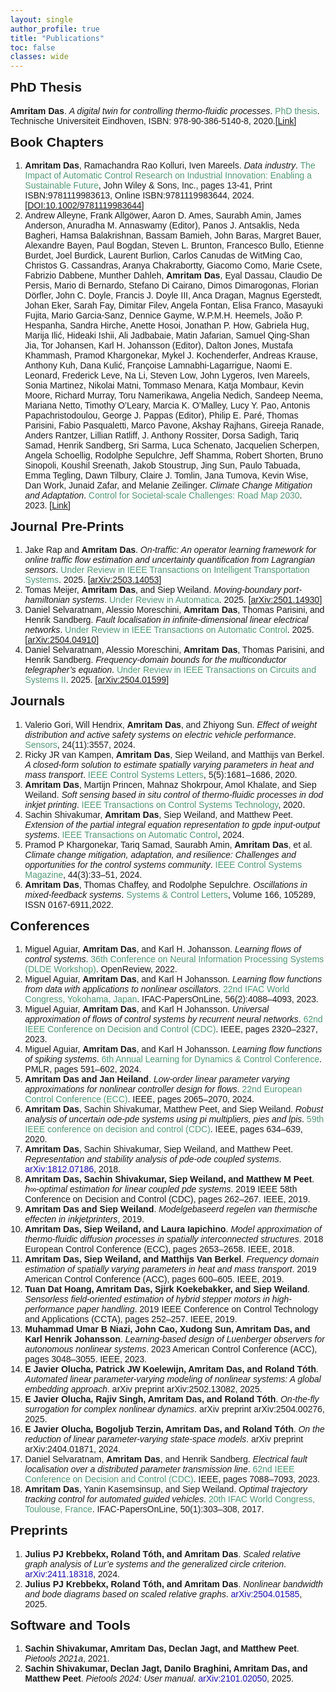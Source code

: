 ```yaml
---
layout: single
author_profile: true
title: "Publications"
toc: false
classes: wide
---
```


<!-- ## PhD Thesis

**Amritam Das**, A digital twin for controlling thermo-fluidic processes, Eindhoven University of Technology. PhD Dissertations, ISBN: 978-90-386-5140-8
[[pdf](https://research.tue.nl/en/publications/a-digital-twin-for-controlling-thermo-fluidic-processes)] -->


<!-- <!DOCTYPE html> -->


<!-- <!DOCTYPE html> -->
<html>
<head>
  <meta charset="UTF-8">
  <title>Amritam Das - Publication List</title>
  <style>
    body { font-family: Arial, sans-serif; margin: 0; }
    h2 { margin-top: 0; }
    .author-highlight { font-weight: bold; }
    .title-italic { font-style: italic; }
    .venue, .year { color: #597; }
    .pub-link { color: #1A0DAB; text-decoration: none; }
  </style>
</head>
<body>
  
  <h2>PhD Thesis</h2>
  <p>
    <span class="author-highlight">Amritam Das</span>. 
    <span class="title-italic">A digital twin for controlling thermo-fluidic processes</span>. <span class="venue">PhD thesis</span>. Technische Universiteit Eindhoven, ISBN: 978-90-386-5140-8, 2020.[<a href="https://research.tue.nl/files/163401102/20201102_Das.pdf">Link</a>]
  </p>

   <h2>Book Chapters</h2>
  <ol> 
    <li><span class="author-highlight">Amritam Das</span>, Ramachandra Rao Kolluri, Iven Mareels. <span class="title-italic">Data industry</span>. <span class="venue">The Impact of Automatic Control Research on Industrial Innovation: Enabling a Sustainable Future</span>, John Wiley & Sons, Inc., pages 13-41, Print ISBN:9781119983613, Online ISBN:9781119983644, 2024. [<a href="DOI:10.1002/9781119983644">DOI:10.1002/9781119983644</a>]</li>

   <li>Andrew Alleyne, Frank Allgöwer, Aaron D. Ames, Saurabh Amin, James Anderson, Anuradha M. Annaswamy (Editor), Panos J. Antsaklis, Neda Bagheri, Hamsa Balakrishnan, Bassam Bamieh, John Baras, Margret Bauer, Alexandre Bayen, Paul Bogdan, Steven L. Brunton, Francesco Bullo, Etienne Burdet, Joel Burdick, Laurent Burlion, Carlos Canudas de WitMing Cao, Christos G. Cassandras, Aranya Chakrabortty, Giacomo Como, Marie Csete, Fabrizio Dabbene, Munther Dahleh, <span class="author-highlight">Amritam Das</span>, Eyal Dassau, Claudio De Persis, Mario di Bernardo, Stefano Di Cairano, Dimos Dimarogonas, Florian Dörfler, John C. Doyle, Francis J. Doyle III, Anca Dragan, Magnus Egerstedt, Johan Eker, Sarah Fay, Dimitar Filev, Angela Fontan, Elisa Franco, Masayuki Fujita, Mario Garcia-Sanz, Dennice Gayme, W.P.M.H. Heemels, João P. Hespanha, Sandra Hirche, Anette Hosoi, Jonathan P. How, Gabriela Hug, Marija Ilić, Hideaki Ishii, Ali Jadbabaie, Matin Jafarian, Samuel Qing-Shan Jia, Tor Johansen, Karl H. Johansson (Editor), Dalton Jones, Mustafa Khammash, Pramod Khargonekar, Mykel J. Kochenderfer, Andreas Krause, Anthony Kuh, Dana Kulić, Françoise Lamnabhi-Lagarrigue, Naomi E. Leonard, Frederick Leve, Na Li, Steven Low, John Lygeros, Iven Mareels, Sonia Martinez, Nikolai Matni, Tommaso Menara, Katja Mombaur, Kevin Moore, Richard Murray, Toru Namerikawa, Angelia Nedich, Sandeep Neema, Mariana Netto, Timothy O’Leary, Marcia K. O’Malley, Lucy Y. Pao, Antonis Papachristodoulou, George J. Pappas (Editor), Philip E. Paré, Thomas Parisini, Fabio Pasqualetti, Marco Pavone, Akshay Rajhans, Gireeja Ranade, Anders Rantzer, Lillian Ratliff, J. Anthony Rossiter, Dorsa Sadigh, Tariq Samad, Henrik Sandberg, Sri Sarma, Luca Schenato, Jacquelien Scherpen, Angela Schoellig, Rodolphe Sepulchre, Jeff Shamma, Robert Shorten, Bruno Sinopoli, Koushil Sreenath, Jakob Stoustrup, Jing Sun, Paulo Tabuada, Emma Tegling, Dawn Tilbury, Claire J. Tomlin, Jana Tumova, Kevin Wise, Dan Work, Junaid Zafar, and Melanie Zeilinger. <span class="title-italic">Climate Change Mitigation and Adaptation</span>. <span class="venue">Control for Societal-scale Challenges: Road Map 2030</span>. 2023. [<a href="https://ieeecss.org/control-societal-scale-challenges-road-map-2030">Link</a>]</li>
      </ol>

 <h2>Journal Pre-Prints</h2>
  <ol> 
  <li>Jake Rap and <span class="author-highlight">Amritam Das</span>. <span class="title-italic">On-traffic: An operator learning framework for online traffic flow estimation and uncertainty quantification from Lagrangian sensors</span>. <span class="venue">Under Review in IEEE Transactions on Intelligent Transportation Systems</span>. 2025. [<a href="https://arxiv.org/abs/2503.14053">arXiv:2503.14053</a>]</li>
  <li>Tomas Meijer, <span class="author-highlight">Amritam Das</span>, and Siep Weiland. <span class="title-italic">Moving-boundary port-hamiltonian systems</span>. <span class="venue">Under Review in Automatica</span>. 2025. [<a href="https://arxiv.org/abs/2501.14930">arXiv:2501.14930</a>]</li>
  <li>Daniel Selvaratnam, Alessio Moreschini, <span class="author-highlight">Amritam Das</span>, Thomas Parisini, and Henrik Sandberg. <span class="title-italic">Fault localisation in infinite-dimensional linear electrical networks</span>. <span class="venue">Under Review in IEEE Transactions on Automatic Control</span>. 2025. [<a href="https://arxiv.org/abs/2504.04910">arXiv:2504.04910</a>]</li> 
  <li>Daniel Selvaratnam, Alessio Moreschini, <span class="author-highlight">Amritam Das</span>, Thomas Parisini, and Henrik Sandberg</span>. <span class="title-italic">Frequency-domain bounds for the multiconductor telegrapher’s equation</span>. <span class="venue">Under Review in IEEE Transactions on Circuits and Systems II</span>. 2025. [<a href="https://arxiv.org/abs/2504.01599">arXiv:2504.01599</a>]</li> 
  </ol>

  <h2>Journals</h2>
  <ol>    
    <li>Valerio Gori, Will Hendrix, <span class="author-highlight">Amritam Das</span>, and Zhiyong Sun. <span class="title-italic">Effect of weight distribution and active safety systems on electric vehicle performance</span>. <span class="venue">Sensors</span>, 24(11):3557, 2024.</li>
    <li>Ricky JR van Kampen, <span class="author-highlight">Amritam Das</span>, Siep Weiland, and Matthijs van Berkel. <span class="title-italic">A closed-form solution to estimate spatially varying parameters in heat and mass transport</span>. <span class="venue">IEEE Control Systems Letters</span>, 5(5):1681–1686, 2020.</li>
    <li><span class="author-highlight">Amritam Das</span>, Martijn Princen, Mahnaz Shokrpour, Amol Khalate, and Siep Weiland. <span class="title-italic">Soft sensing based in situ control of thermo-fluidic processes in dod inkjet printing</span>. <span class="venue">IEEE Transactions on Control Systems Technology</span>, 2020.</li>
    <li>Sachin Shivakumar, <span class="author-highlight">Amritam Das</span>, Siep Weiland, and Matthew Peet. <span class="title-italic">Extension of the partial integral equation representation to gpde input-output systems</span>. <span class="venue">IEEE Transactions on Automatic Control</span>, 2024.</li>
    <li>Pramod P Khargonekar, Tariq Samad, Saurabh Amin, <span class="author-highlight">Amritam Das</span>, et al. <span class="title-italic">Climate change mitigation, adaptation, and resilience: Challenges and opportunities for the control systems community</span>. <span class="venue">IEEE Control Systems Magazine</span>, 44(3):33–51, 2024.</li>
    <li><span class="author-highlight">Amritam Das</span>, Thomas Chaffey, and Rodolphe Sepulchre. <span class="title-italic">Oscillations in mixed-feedback systems</span>. <span class="venue">Systems & Control Letters</span>, Volume 166, 105289, ISSN 0167-6911,2022.</li>
  </ol>

  <h2>Conferences</h2>
  <ol>
    <li>Miguel Aguiar, <span class="author-highlight">Amritam Das</span>, and Karl H. Johansson. <span class="title-italic">Learning flows of control systems</span>. <span class="venue">36th Conference on Neural Information Processing Systems (DLDE Workshop)</span>. OpenReview, 2022.</li>
    <li>Miguel Aguiar, <span class="author-highlight">Amritam Das</span>, and Karl H Johansson. <span class="title-italic">Learning flow functions from data with applications to nonlinear oscillators</span>. <span class="venue">22nd IFAC World Congress, Yokohama, Japan</span>. IFAC-PapersOnLine, 56(2):4088–4093, 2023.</li>
    <li>Miguel Aguiar, <span class="author-highlight">Amritam Das</span>, and Karl H Johansson. <span class="title-italic">Universal approximation of flows of control systems by recurrent neural networks</span>. <span class="venue"> 62nd IEEE Conference on Decision and Control (CDC)</span>. IEEE, pages 2320–2327, 2023.</li>
    <li>Miguel Aguiar, <span class="author-highlight">Amritam Das</span>, and Karl H Johansson. <span class="title-italic">Learning flow functions of spiking systems</span>. <span class="venue">6th Annual Learning for Dynamics &amp; Control Conference</span>. PMLR, pages 591–602, 2024.</li>
    <li><span class="author-highlight">Amritam Das and Jan Heiland</span>. <span class="title-italic">Low-order linear parameter varying approximations for nonlinear controller design for flows</span>. <span class="venue">22nd European Control Conference (ECC)</span>. IEEE, pages 2065–2070, 2024.</li>
    <li><span class="author-highlight">Amritam Das</span>, Sachin Shivakumar, Matthew Peet, and Siep Weiland. <span class="title-italic">Robust analysis of uncertain ode-pde systems using pi multipliers, pies and lpis</span>. <span class="venue">59th IEEE conference on decision and control (CDC)</span>. IEEE, pages 634–639, 2020.</li>
    <li><span class="author-highlight">Amritam Das</span>, Sachin Shivakumar, Siep Weiland, and Matthew Peet. <span class="title-italic">Representation and stability analysis of pde-ode coupled systems</span>. <a class="pub-link" href="https://arxiv.org/abs/1812.07186" target="_blank">arXiv:1812.07186</a>, 2018.</li>
    <li><span class="author-highlight">Amritam Das, Sachin Shivakumar, Siep Weiland, and Matthew M Peet</span>. <span class="title-italic">h∞-optimal estimation for linear coupled pde systems</span>. 2019 IEEE 58th Conference on Decision and Control (CDC), pages 262–267. IEEE, 2019.</li>
    <li><span class="author-highlight">Amritam Das and Siep Weiland</span>. <span class="title-italic">Modelgebaseerd regelen van thermische effecten in inkjetprinters</span>, 2019.</li>
    <li><span class="author-highlight">Amritam Das, Siep Weiland, and Laura Iapichino</span>. <span class="title-italic">Model approximation of thermo-fluidic diffusion processes in spatially interconnected structures</span>. 2018 European Control Conference (ECC), pages 2653–2658. IEEE, 2018.</li>
    <li><span class="author-highlight">Amritam Das, Siep Weiland, and Matthijs Van Berkel</span>. <span class="title-italic">Frequency domain estimation of spatially varying parameters in heat and mass transport</span>. 2019 American Control Conference (ACC), pages 600–605. IEEE, 2019.</li>
    <li><span class="author-highlight">Tuan Dat Hoang, Amritam Das, Sjirk Koekebakker, and Siep Weiland</span>. <span class="title-italic">Sensorless field-oriented estimation of hybrid stepper motors in high-performance paper handling</span>. 2019 IEEE Conference on Control Technology and Applications (CCTA), pages 252–257. IEEE, 2019.</li>
    <li><span class="author-highlight">Muhammad Umar B Niazi, John Cao, Xudong Sun, Amritam Das, and Karl Henrik Johansson</span>. <span class="title-italic">Learning-based design of Luenberger observers for autonomous nonlinear systems</span>. 2023 American Control Conference (ACC), pages 3048–3055. IEEE, 2023.</li>
    <li><span class="author-highlight">E Javier Olucha, Patrick JW Koelewijn, Amritam Das, and Roland Tóth</span>. <span class="title-italic">Automated linear parameter-varying modeling of nonlinear systems: A global embedding approach</span>. arXiv preprint arXiv:2502.13082, 2025.</li>
    <li><span class="author-highlight">E Javier Olucha, Rajiv Singh, Amritam Das, and Roland Tóth</span>. <span class="title-italic">On-the-fly surrogation for complex nonlinear dynamics</span>. arXiv preprint arXiv:2504.00276, 2025.</li>
    <li><span class="author-highlight">E Javier Olucha, Bogoljub Terzin, Amritam Das, and Roland Tóth</span>. <span class="title-italic">On the reduction of linear parameter-varying state-space models</span>. arXiv preprint arXiv:2404.01871, 2024.</li>
    <li>Daniel Selvaratnam, <span class="author-highlight">Amritam Das</span>, and Henrik Sandberg. <span class="title-italic">Electrical fault localisation over a distributed parameter transmission line</span>. <span class="venue">62nd IEEE Conference on Decision and Control (CDC)</span>. IEEE, pages 7088–7093, 2023.</li>
    <li><span class="author-highlight">Amritam Das</span>, Yanin Kasemsinsup, and Siep Weiland. <span class="title-italic">Optimal trajectory tracking control for automated guided vehicles</span>. <span class="venue">20th IFAC World Congress, Toulouse, France</span>. IFAC-PapersOnLine, 50(1):303–308, 2017.</li>
  </ol>

  <h2>Preprints</h2>
  <ol>
    <li><span class="author-highlight">Julius PJ Krebbekx, Roland Tóth, and Amritam Das</span>. <span class="title-italic">Scaled relative graph analysis of Lur’e systems and the generalized circle criterion</span>. <a class="pub-link" href="https://arxiv.org/abs/2411.18318" target="_blank">arXiv:2411.18318</a>, 2024.</li>
    <li><span class="author-highlight">Julius PJ Krebbekx, Roland Tóth, and Amritam Das</span>. <span class="title-italic">Nonlinear bandwidth and bode diagrams based on scaled relative graphs</span>. <a class="pub-link" href="https://arxiv.org/abs/2504.01585" target="_blank">arXiv:2504.01585</a>, 2025.</li>
  </ol>

  <h2>Software and Tools</h2>
  <ol>
    <li><span class="author-highlight">Sachin Shivakumar, Amritam Das, Declan Jagt, and Matthew Peet</span>. <span class="title-italic">Pietools 2021a</span>, 2021.</li>
    <li><span class="author-highlight">Sachin Shivakumar, Declan Jagt, Danilo Braghini, Amritam Das, and Matthew Peet</span>. <span class="title-italic">Pietools 2024: User manual</span>. <a class="pub-link" href="https://arxiv.org/abs/2101.02050" target="_blank">arXiv:2101.02050</a>, 2025.</li>
  </ol>
</body>
</html>